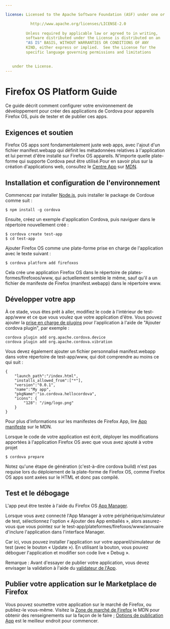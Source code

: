 ```yaml
---

license: Licensed to the Apache Software Foundation (ASF) under one or more contributor license agreements. See the NOTICE file distributed with this work for additional information regarding copyright ownership. The ASF licenses this file to you under the Apache License, Version 2.0 (the "License"); you may not use this file except in compliance with the License. You may obtain a copy of the License at

           http://www.apache.org/licenses/LICENSE-2.0
    
         Unless required by applicable law or agreed to in writing,
         software distributed under the License is distributed on an
         "AS IS" BASIS, WITHOUT WARRANTIES OR CONDITIONS OF ANY
         KIND, either express or implied.  See the License for the
         specific language governing permissions and limitations
    

   under the License.
---
```


# Firefox OS Platform Guide

Ce guide décrit comment configurer votre environnement de développement pour créer des applications de Cordova pour appareils Firefox OS, puis de tester et de publier ces apps.

## Exigences et soutien

Firefox OS apps sont fondamentalement juste web apps, avec l'ajout d'un fichier manifest.webapp qui définit les métadonnées relatives à l'application et lui permet d'être installé sur Firefox OS appareils. N'importe quelle plate-forme qui supporte Cordova peut être utilisé.Pour en savoir plus sur la création d'applications web, consultez le [Centre App][1] sur [MDN][2].

 [1]: https://developer.mozilla.org/en-US/Apps
 [2]: https://developer.mozilla.org/en-US/

## Installation et configuration de l'environnement

Commencez par installer [Node.js][3], puis installer le package de Cordoue comme suit :

 [3]: http://nodejs.org/

    $ npm install -g cordova
    

Ensuite, créez un exemple d'application Cordova, puis naviguer dans le répertoire nouvellement créé :

    $ cordova create test-app
    $ cd test-app
    

Ajouter Firefox OS comme une plate-forme prise en charge de l'application avec le texte suivant :

    $ cordova platform add firefoxos
    

Cela crée une application Firefox OS dans le répertoire de plates-formes/firefoxos/www, qui actuellement semble le même, sauf qu'il a un fichier de manifeste de Firefox (manifest.webapp) dans le répertoire www.

## Développer votre app

À ce stade, vous êtes prêt à aller, modifiez le code à l'intérieur de test-app/www et ce que vous voulez que votre application d'être. Vous pouvez ajouter la [prise en charge de plugins]() pour l'application à l'aide de "Ajouter cordova plugin", par exemple :

    cordova plugin add org.apache.cordova.device
    cordova plugin add org.apache.cordova.vibration
    

Vous devez également ajouter un fichier personnalisé manifest.webapp dans votre répertoire de test-app/www, qui doit comprendre au moins ce qui suit :

    { 
        "launch_path":"/index.html",
        "installs_allowed_from":["*"],
        "version":"0.0.1",
        "name":"My app",
        "pkgName":"io.cordova.hellocordova",
        "icons": {
            "128": "/img/logo.png"
        }
    }
    

Pour plus d'informations sur les manifestes de Firefox App, lire [App manifeste][4] sur le MDN.

 [4]: https://developer.mozilla.org/en-US/Apps/Developing/Manifest

Lorsque le code de votre application est écrit, déployer les modifications apportées à l'application Firefox OS avec que vous avez ajouté à votre projet

    $ cordova prepare
    

Notez qu'une étape de génération (c'est-à-dire cordova build) n'est pas requise lors du déploiement de la plate-forme de Firefox OS, comme Firefox OS apps sont axées sur le HTML et donc pas compilé.

## Test et le débogage

L'app peut être testée à l'aide du Firefox OS [App Manager][5].

 [5]: https://developer.mozilla.org/en-US/Firefox_OS/Using_the_App_Manager

Lorsque vous avez connecté l'App Manager à votre périphérique/simulateur de test, sélectionnez l'option « Ajouter des App emballés », alors assurez-vous que vous pointez sur le test-app/plateformes/firefoxos/www/annuaire d'inclure l'application dans l'interface Manager.

Car ici, vous pouvez installer l'application sur votre appareil/simulateur de test (avec le bouton « Update »). En utilisant la bouton, vous pouvez déboguer l'application et modifier son code live « Debug ».

Remarque : Avant d'essayer de publier votre application, vous devez envisager la validation à l'aide du [validateur de l'App][6].

 [6]: https://marketplace.firefox.com/developers/validator

## Publier votre application sur le Marketplace de Firefox

Vous pouvez soumettre votre application sur le marché de Firefox, ou publiez-le vous-même. Visitez la [Zone de marché de Firefox][7] le MDN pour obtenir des renseignements sur la façon de le faire ; [Options de publication App][8] est le meilleur endroit pour commencer.

 [7]: https://developer.mozilla.org/en-US/Marketplace
 [8]: https://developer.mozilla.org/en-US/Marketplace/Publishing/Publish_options